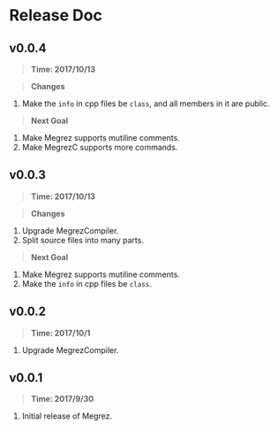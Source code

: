 # Release Doc

## v0.0.4
> **Time: 2017/10/13**

> **Changes**
1. Make the `info` in cpp files be `class`, and all members in it are public.

> **Next Goal**
1. Make Megrez supports mutiline comments.
2. Make MegrezC supports more commands.

## v0.0.3
> **Time: 2017/10/13**

> **Changes**
1. Upgrade MegrezCompiler.
2. Split source files into many parts.

> **Next Goal**
1. Make Megrez supports mutiline comments.
2. Make the `info` in cpp files be `class`.

## v0.0.2
> **Time: 2017/10/1**

1. Upgrade MegrezCompiler.

## v0.0.1
> **Time: 2017/9/30**

1. Initial release of Megrez.